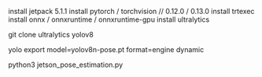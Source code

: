 install jetpack 5.1.1
install pytorch / torchvision // 0.12.0 / 0.13.0
install trtexec
install onnx / onnxruntime / onnxruntime-gpu
install ultralytics

git clone ultralytics yolov8

yolo export model=yolov8n-pose.pt format=engine dynamic 

python3 jetson_pose_estimation.py

